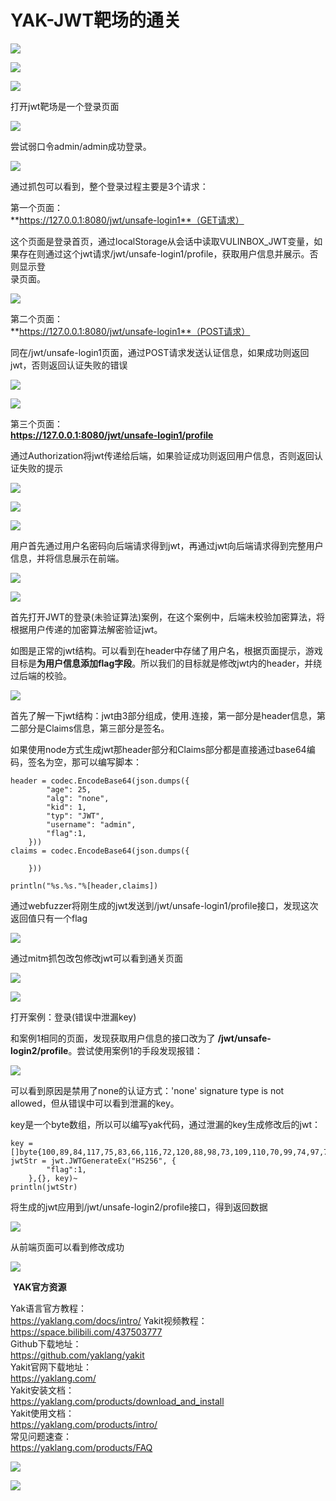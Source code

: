 #  YAK-JWT靶场的通关   
  
![](wechat2md-148bc7946a6236b7f129b680fb88560c.webp)  
  
![](wechat2md-6c696d703d37b7922f56f83179072912.png)  
  
![](wechat2md-b2b327b40fd22cfa3030b112c1454b84.png)  
  
打开jwt靶场是一个登录页面  
  
![](wechat2md-49758cb6ed01a598db63db5cffa634bd.png)  
  
尝试弱口令admin/admin成功登录。  
  
![](wechat2md-c2fc8f7110c8827e9aad8bb6191230b1.png)  
  
通过抓包可以看到，整个登录过程主要是3个请求：  
  
第一个页面：  
**https://127.0.0.1:8080/jwt/unsafe-login1**（GET请求）  
  
这个页面是登录首页，通过localStorage从会话中读取VULINBOX_JWT变量，如果存在则通过这个jwt请求/jwt/unsafe-login1/profile，获取用户信息并展示。否则显示登  
录页面。  
  
![](wechat2md-7244bb965618bbe1db99240d3d2e678c.png)  
  
第二个页面：  
**https://127.0.0.1:8080/jwt/unsafe-login1**（POST请求）  
  
同在/jwt/unsafe-login1页面，通过POST请求发送认证信息，如果成功则返回jwt，否则返回认证失败的错误  
  
![](wechat2md-b30612056eab0cc25f94ae51c49eee85.png)  
  
![](wechat2md-0e02f6c6074b34cda99c7dd814fb18bf.png)  
  
第三个页面：  
**https://127.0.0.1:8080/jwt/unsafe-login1/profile**  
  
通过Authorization将jwt传递给后端，如果验证成功则返回用户信息，否则返回认证失败的提示  
  
![](wechat2md-815dbc1b80152fce4551e78be09f111e.png)  
  
![](wechat2md-27c6cd6ef7635e4219ac66e73ebfc64e.png)  
  
![](wechat2md-3accf232fbd32aff2d7cfd7d740196cd.png)  
  
用户首先通过用户名密码向后端请求得到jwt，再通过jwt向后端请求得到完整用户信息，并将信息展示在前端。  
  
![](wechat2md-b90f2c3c0de69540c95394c5ba8beffc.png)  
  
![](wechat2md-2d1055f4bda6fa1f93c1482548baa192.png)  
  
首先打开JWT的登录(未验证算法)案例，在这个案例中，后端未校验加密算法，将根据用户传递的加密算法解密验证jwt。  
  
如图是正常的jwt结构。可以看到在header中存储了用户名，根据页面提示，游戏目标是**为用户信息添加flag字段**。所以我们的目标就是修改jwt内的header，并绕过后端的校验。  
  
![](wechat2md-63521bcd51caa44b63d7a4284b025ced.png)  
  
首先了解一下jwt结构：jwt由3部分组成，使用.连接，第一部分是header信息，第二部分是Claims信息，第三部分是签名。  
  
如果使用node方式生成jwt那header部分和Claims部分都是直接通过base64编码，签名为空，那可以编写脚本：  
```
header = codec.EncodeBase64(json.dumps({
        "age": 25,
        "alg": "none",
        "kid": 1,
        "typ": "JWT",
        "username": "admin",
        "flag":1,
    }))
claims = codec.EncodeBase64(json.dumps({

    }))

println("%s.%s."%[header,claims])

```  
  
通过webfuzzer将刚生成的jwt发送到/jwt/unsafe-login1/profile接口，发现这次返回值只有一个flag  
  
![](wechat2md-9d7f04ef9534696df92fa7297b6ff663.png)  
  
通过mitm抓包改包修改jwt可以看到通关页面  
  
![](wechat2md-d5d254364fe911486f4952ac3de47160.png)  
  
![](wechat2md-bc1ac79ac44a6e1da07b6f0a5857ac52.png)  
  
打开案例：登录(错误中泄漏key)  
  
和案例1相同的页面，发现获取用户信息的接口改为了 **/jwt/unsafe-login2/profile**。尝试使用案例1的手段发现报错：  
  
![](wechat2md-2d40b02a0c758764762eb60ab8ae40b8.png)  
  
可以看到原因是禁用了none的认证方式：'none' signature type is not allowed，但从错误中可以看到泄漏的key。  
  
key是一个byte数组，所以可以编写yak代码，通过泄漏的key生成修改后的jwt：  
```
key = []byte{100,89,84,117,75,83,66,116,72,120,88,98,73,109,110,70,99,74,97,75}
jwtStr = jwt.JWTGenerateEx("HS256", {
        "flag":1,
    },{}, key)~
println(jwtStr)
```    
将生成的jwt应用到/jwt/unsafe-login2/profile接口，得到返回数据  
  
![](wechat2md-205f1f90aa43b2d58cccf66d015d0ac4.png)  
  
从前端页面可以看到修改成功  
  
![](wechat2md-d5d254364fe911486f4952ac3de47160.png)  
  
  
 **YAK官方资源**  
  
  
Yak语言官方教程：  
https://yaklang.com/docs/intro/
Yakit视频教程：  
https://space.bilibili.com/437503777  
Github下载地址：  
https://github.com/yaklang/yakit  
Yakit官网下载地址：  
https://yaklang.com/  
Yakit安装文档：  
https://yaklang.com/products/download_and_install  
Yakit使用文档：  
https://yaklang.com/products/intro/  
常见问题速查：  
https://yaklang.com/products/FAQ 
  
![](wechat2md-382b711760574d429c6c8742ecfc1d9b.png)  
  
![](wechat2md-304b45488320344b4c7cdbd5759ee4e8.gif)  
  
  
